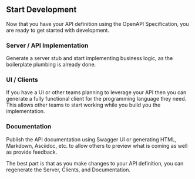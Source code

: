 ## Start Development

Now that you have your API definition using the OpenAPI Specification, you are ready to get started
with development.


### Server / API Implementation

Generate a server stub and start implementing business logic, as the boilerplate plumbing
is already done.


### UI / Clients

If you have a UI or other teams planning to leverage your API then you can generate a fully
functional client for the programming language they need. This allows other teams to start
working while you build you the implementation.


### Documentation

Publish the API documentation using Swagger UI or generating HTML, Markdown, Asciidoc, etc. to
allow others to preview what is coming as well as provide feedback.


The best part is that as you make changes to your API definition, you can regenerate the Server, Clients, and Documentation.
